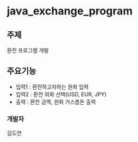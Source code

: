 # java_exchange_program

## 주제
환전 프로그램 개발

## 주요기능
- 입력1 : 환전하고자하는 원화 입력
- 입력2 : 환전 외화 선택(USD, EUR, JPY)
- 출력 : 환전 금액, 원화 거스름돈 출력

### 개발자
김도연